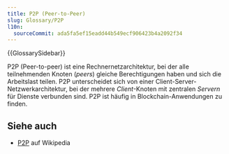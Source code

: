 ```yaml
---
title: P2P (Peer-to-Peer)
slug: Glossary/P2P
l10n:
  sourceCommit: ada5fa5ef15eadd44b549ecf906423b4a2092f34
---
```


{{GlossarySidebar}}

P2P (Peer-to-peer) ist eine Rechnernetzarchitektur, bei der alle teilnehmenden Knoten (_peers_) gleiche Berechtigungen haben und sich die Arbeitslast teilen. P2P unterscheidet sich von einer Client-Server-Netzwerkarchitektur, bei der mehrere _Client_-Knoten mit zentralen _Servern_ für Dienste verbunden sind. P2P ist häufig in Blockchain-Anwendungen zu finden.

## Siehe auch

- [P2P](https://en.wikipedia.org/wiki/Peer-to-peer) auf Wikipedia
